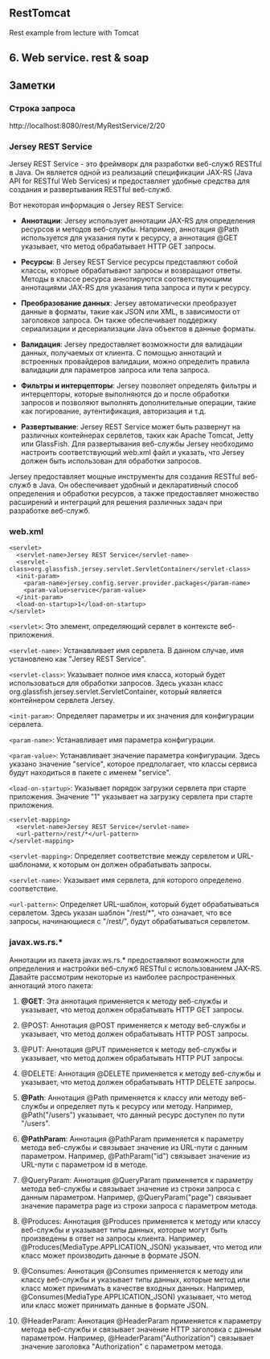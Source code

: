 ## RestTomcat
Rest example from lecture with Tomcat

## 6. Web service. rest & soap

## Заметки 

### Строка запроса

http://localhost:8080/rest/MyRestService/2/20

### Jersey REST Service

Jersey REST Service - это фреймворк для разработки веб-служб RESTful в Java. Он является одной из реализаций спецификации JAX-RS (Java API for RESTful Web Services) и предоставляет удобные средства для создания и развертывания RESTful веб-служб.

Вот некоторая информация о Jersey REST Service:

 - **Аннотации**: Jersey использует аннотации JAX-RS для определения ресурсов и методов веб-службы. Например, аннотация @Path используется для указания пути к ресурсу, а аннотация @GET указывает, что метод обрабатывает HTTP GET запросы.

 - **Ресурсы**: В Jersey REST Service ресурсы представляют собой классы, которые обрабатывают запросы и возвращают ответы. Методы в классе ресурса аннотируются соответствующими аннотациями JAX-RS для указания типа запроса и пути к ресурсу.

 - **Преобразование данных**: Jersey автоматически преобразует данные в форматы, такие как JSON или XML, в зависимости от заголовков запроса. Он также обеспечивает поддержку сериализации и десериализации Java объектов в данные форматы.

 - **Валидация**: Jersey предоставляет возможности для валидации данных, получаемых от клиента. С помощью аннотаций и встроенных провайдеров валидации, можно определить правила валидации для параметров запроса или тела запроса.

 - **Фильтры и интерцепторы**: Jersey позволяет определять фильтры и интерцепторы, которые выполняются до и после обработки запросов и позволяют выполнять дополнительные операции, такие как логирование, аутентификация, авторизация и т.д.

 - **Развертывание**: Jersey REST Service может быть развернут на различных контейнерах сервлетов, таких как Apache Tomcat, Jetty или GlassFish. Для развертывания веб-службы Jersey необходимо настроить соответствующий web.xml файл и указать, что Jersey должен быть использован для обработки запросов.

Jersey предоставляет мощные инструменты для создания RESTful веб-служб в Java. Он обеспечивает удобный и декларативный способ определения и обработки ресурсов, а также предоставляет множество расширений и интеграций для решения различных задач при разработке веб-служб.

### web.xml

```
<servlet>
  <servlet-name>Jersey REST Service</servlet-name>
  <servlet-class>org.glassfish.jersey.servlet.ServletContainer</servlet-class>
  <init-param>
    <param-name>jersey.config.server.provider.packages</param-name>
    <param-value>service</param-value>
  </init-param>
  <load-on-startup>1</load-on-startup>
</servlet>
```

```<servlet>```: Это элемент, определяющий сервлет в контексте веб-приложения.

```<servlet-name>```: Устанавливает имя сервлета. В данном случае, имя установлено как "Jersey REST Service".

```<servlet-class>```: Указывает полное имя класса, который будет использоваться для обработки запросов. Здесь указан класс org.glassfish.jersey.servlet.ServletContainer, который является контейнером сервлета Jersey.

```<init-param>```: Определяет параметры и их значения для конфигурации сервлета.

```<param-name>```: Устанавливает имя параметра конфигурации.

```<param-value>```: Устанавливает значение параметра конфигурации. Здесь указано значение "service", которое предполагает, что классы сервиса будут находиться в пакете с именем "service".

```<load-on-startup>```: Указывает порядок загрузки сервлета при старте приложения. Значение "1" указывает на загрузку сервлета при старте приложения.

```
<servlet-mapping>
  <servlet-name>Jersey REST Service</servlet-name>
  <url-pattern>/rest/*</url-pattern>
</servlet-mapping>
```

```<servlet-mapping>```: Определяет соответствие между сервлетом и URL-шаблонами, к которым он должен обрабатывать запросы.

```<servlet-name>```: Указывает имя сервлета, для которого определено соответствие.

```<url-pattern>```: Определяет URL-шаблон, который будет обрабатываться сервлетом. Здесь указан шаблон "/rest/*", что означает, что все запросы, начинающиеся с "/rest/", будут обрабатываться сервлетом.

### javax.ws.rs.*

Аннотации из пакета javax.ws.rs.* предоставляют возможности для определения и настройки веб-служб RESTful с использованием JAX-RS. Давайте рассмотрим некоторые из наиболее распространенных аннотаций этого пакета:

1. **@GET**: Эта аннотация применяется к методу веб-службы и указывает, что метод должен обрабатывать HTTP GET запросы.

2. @POST: Аннотация @POST применяется к методу веб-службы и указывает, что метод должен обрабатывать HTTP POST запросы.

3. @PUT: Аннотация @PUT применяется к методу веб-службы и указывает, что метод должен обрабатывать HTTP PUT запросы.

4. @DELETE: Аннотация @DELETE применяется к методу веб-службы и указывает, что метод должен обрабатывать HTTP DELETE запросы.

5. **@Path**: Аннотация @Path применяется к классу или методу веб-службы и определяет путь к ресурсу или методу. Например, @Path("/users") указывает, что данный ресурс доступен по пути "/users".

6. **@PathParam**: Аннотация @PathParam применяется к параметру метода веб-службы и связывает значение из URL-пути с данным параметром. Например, @PathParam("id") связывает значение из URL-пути с параметром id в методе.

7. @QueryParam: Аннотация @QueryParam применяется к параметру метода веб-службы и связывает значение из строки запроса с данным параметром. Например, @QueryParam("page") связывает значение параметра page из строки запроса с параметром метода.

8. @Produces: Аннотация @Produces применяется к методу или классу веб-службы и указывает типы данных, которые могут быть произведены в ответ на запросы клиента. Например, @Produces(MediaType.APPLICATION_JSON) указывает, что метод или класс может производить данные в формате JSON.

9. @Consumes: Аннотация @Consumes применяется к методу или классу веб-службы и указывает типы данных, которые метод или класс может принимать в качестве входных данных. Например, @Consumes(MediaType.APPLICATION_JSON) указывает, что метод или класс может принимать данные в формате JSON.

10. @HeaderParam: Аннотация @HeaderParam применяется к параметру метода веб-службы и связывает значение HTTP заголовка с данным параметром. Например, @HeaderParam("Authorization") связывает значение заголовка "Authorization" с параметром метода.


